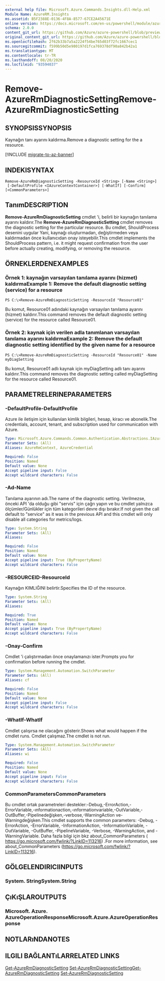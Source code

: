 ```yaml
---
external help file: Microsoft.Azure.Commands.Insights.dll-Help.xml
Module Name: AzureRM.Insights
ms.assetid: B5F2388E-0136-4F8A-8577-67CE2A45671E
online version: https://docs.microsoft.com/en-us/powershell/module/azurerm.insights/remove-azurermdiagnosticsetting
schema: 2.0.0
content_git_url: https://github.com/Azure/azure-powershell/blob/preview/src/ResourceManager/Insights/Commands.Insights/help/Remove-AzureRmDiagnosticSetting.md
original_content_git_url: https://github.com/Azure/azure-powershell/blob/preview/src/ResourceManager/Insights/Commands.Insights/help/Remove-AzureRmDiagnosticSetting.md
ms.openlocfilehash: 2f62b33b7a5a2224f54be765d03f72fc1667cec1
ms.sourcegitcommit: f599b50d5e980197d1fca769378df90a842b42a1
ms.translationtype: MT
ms.contentlocale: tr-TR
ms.lasthandoff: 08/20/2020
ms.locfileid: "93594037"
---
```

# <span data-ttu-id="567f1-101">Remove-AzureRmDiagnosticSetting</span><span class="sxs-lookup"><span data-stu-id="567f1-101">Remove-AzureRmDiagnosticSetting</span></span>

## <span data-ttu-id="567f1-102">SYNOPSIS</span><span class="sxs-lookup"><span data-stu-id="567f1-102">SYNOPSIS</span></span>
<span data-ttu-id="567f1-103">Kaynağın tanı ayarını kaldırma.</span><span class="sxs-lookup"><span data-stu-id="567f1-103">Remove a diagnostic setting for the a resource.</span></span>

[!INCLUDE [migrate-to-az-banner](../../includes/migrate-to-az-banner.md)]

## <span data-ttu-id="567f1-104">INDEKI</span><span class="sxs-lookup"><span data-stu-id="567f1-104">SYNTAX</span></span>

```
Remove-AzureRmDiagnosticSetting -ResourceId <String> [-Name <String>]
 [-DefaultProfile <IAzureContextContainer>] [-WhatIf] [-Confirm] [<CommonParameters>]
```

## <span data-ttu-id="567f1-105">Tanım</span><span class="sxs-lookup"><span data-stu-id="567f1-105">DESCRIPTION</span></span>
<span data-ttu-id="567f1-106">**Remove-AzureRmDiagnosticSetting** cmdlet 'i, belirli bir kaynağın tanılama ayarını kaldırır.</span><span class="sxs-lookup"><span data-stu-id="567f1-106">The **Remove-AzureRmDiagnosticSetting** cmdlet removes the diagnostic setting for the particular resource.</span></span>
<span data-ttu-id="567f1-107">Bu cmdlet, ShouldProcess desenini uygular Yani, kaynağı oluşturmadan, değiştirmeden veya kaldırmadan önce kullanıcıdan onay isteyebilir.</span><span class="sxs-lookup"><span data-stu-id="567f1-107">This cmdlet implements the ShouldProcess pattern, i.e. it might request confirmation from the user before actually creating, modifying, or removing the resource.</span></span>

## <span data-ttu-id="567f1-108">ÖRNEKLERDEN</span><span class="sxs-lookup"><span data-stu-id="567f1-108">EXAMPLES</span></span>

### <span data-ttu-id="567f1-109">Örnek 1: kaynağın varsayılan tanılama ayarını (hizmet) kaldırma</span><span class="sxs-lookup"><span data-stu-id="567f1-109">Example 1: Remove the default diagnostic setting (service) for a resource</span></span>
```
PS C:\>Remove-AzureRmDiagnosticSetting -ResourceId "Resource01"
```

<span data-ttu-id="567f1-110">Bu komut, Resource01 adındaki kaynağın varsayılan tanılama ayarını (hizmet) kaldırır.</span><span class="sxs-lookup"><span data-stu-id="567f1-110">This command removes the default diagnostic setting (service) for the resource called Resource01.</span></span>

### <span data-ttu-id="567f1-111">Örnek 2: kaynak için verilen adla tanımlanan varsayılan tanılama ayarını kaldırma</span><span class="sxs-lookup"><span data-stu-id="567f1-111">Example 2: Remove the default diagnostic setting identified by the given name for a resource</span></span>
```
PS C:\>Remove-AzureRmDiagnosticSetting -ResourceId "Resource01" -Name myDiagSetting
```

<span data-ttu-id="567f1-112">Bu komut, Resource01 adlı kaynak için myDiagSetting adlı tanı ayarını kaldırır.</span><span class="sxs-lookup"><span data-stu-id="567f1-112">This command removes the diagnostic setting called myDiagSetting for the resource called Resource01.</span></span>

## <span data-ttu-id="567f1-113">PARAMETRELERINE</span><span class="sxs-lookup"><span data-stu-id="567f1-113">PARAMETERS</span></span>

### <span data-ttu-id="567f1-114">-DefaultProfile</span><span class="sxs-lookup"><span data-stu-id="567f1-114">-DefaultProfile</span></span>
<span data-ttu-id="567f1-115">Azure ile iletişim için kullanılan kimlik bilgileri, hesap, kiracı ve abonelik.</span><span class="sxs-lookup"><span data-stu-id="567f1-115">The credentials, account, tenant, and subscription used for communication with Azure.</span></span>

```yaml
Type: Microsoft.Azure.Commands.Common.Authentication.Abstractions.IAzureContextContainer
Parameter Sets: (All)
Aliases: AzureRmContext, AzureCredential

Required: False
Position: Named
Default value: None
Accept pipeline input: False
Accept wildcard characters: False
```

### <span data-ttu-id="567f1-116">-Ad</span><span class="sxs-lookup"><span data-stu-id="567f1-116">-Name</span></span>
<span data-ttu-id="567f1-117">Tanılama ayarının adı.</span><span class="sxs-lookup"><span data-stu-id="567f1-117">The name of the diagnostic setting.</span></span> <span data-ttu-id="567f1-118">Verilmezse, önceki API 'da olduğu gibi "servis" için çağrı yapın ve bu cmdlet yalnızca ölçümler/Günlükler için tüm kategorileri devre dışı bırakır.</span><span class="sxs-lookup"><span data-stu-id="567f1-118">If not given the call default to "service" as it was in the previous API and this cmdlet will only disable all categories for metrics/logs.</span></span>

```yaml
Type: System.String
Parameter Sets: (All)
Aliases:

Required: False
Position: Named
Default value: None
Accept pipeline input: True (ByPropertyName)
Accept wildcard characters: False
```

### <span data-ttu-id="567f1-119">-RESOURCEID</span><span class="sxs-lookup"><span data-stu-id="567f1-119">-ResourceId</span></span>
<span data-ttu-id="567f1-120">Kaynağın KIMLIĞINI belirtir.</span><span class="sxs-lookup"><span data-stu-id="567f1-120">Specifies the ID of the resource.</span></span>

```yaml
Type: System.String
Parameter Sets: (All)
Aliases:

Required: True
Position: Named
Default value: None
Accept pipeline input: True (ByPropertyName)
Accept wildcard characters: False
```

### <span data-ttu-id="567f1-121">-Onay</span><span class="sxs-lookup"><span data-stu-id="567f1-121">-Confirm</span></span>
<span data-ttu-id="567f1-122">Cmdlet 'i çalıştırmadan önce onaylamanızı ister.</span><span class="sxs-lookup"><span data-stu-id="567f1-122">Prompts you for confirmation before running the cmdlet.</span></span>

```yaml
Type: System.Management.Automation.SwitchParameter
Parameter Sets: (All)
Aliases: cf

Required: False
Position: Named
Default value: None
Accept pipeline input: False
Accept wildcard characters: False
```

### <span data-ttu-id="567f1-123">-WhatIf</span><span class="sxs-lookup"><span data-stu-id="567f1-123">-WhatIf</span></span>
<span data-ttu-id="567f1-124">Cmdlet çalışırsa ne olacağını gösterir.</span><span class="sxs-lookup"><span data-stu-id="567f1-124">Shows what would happen if the cmdlet runs.</span></span> <span data-ttu-id="567f1-125">Cmdlet çalışmaz.</span><span class="sxs-lookup"><span data-stu-id="567f1-125">The cmdlet is not run.</span></span>

```yaml
Type: System.Management.Automation.SwitchParameter
Parameter Sets: (All)
Aliases: wi

Required: False
Position: Named
Default value: None
Accept pipeline input: False
Accept wildcard characters: False
```

### <span data-ttu-id="567f1-126">CommonParameters</span><span class="sxs-lookup"><span data-stu-id="567f1-126">CommonParameters</span></span>
<span data-ttu-id="567f1-127">Bu cmdlet ortak parametreleri destekler:-Debug,-ErrorAction,-ErrorVariable,-ınformationaction,-ınformationvariable,-OutVariable,-OutBuffer,-Pipelinedeğişken,-verbose,-WarningAction ve-Warningdeğişken.</span><span class="sxs-lookup"><span data-stu-id="567f1-127">This cmdlet supports the common parameters: -Debug, -ErrorAction, -ErrorVariable, -InformationAction, -InformationVariable, -OutVariable, -OutBuffer, -PipelineVariable, -Verbose, -WarningAction, and -WarningVariable.</span></span> <span data-ttu-id="567f1-128">Daha fazla bilgi için bkz about_CommonParameters ( https://go.microsoft.com/fwlink/?LinkID=113216) .</span><span class="sxs-lookup"><span data-stu-id="567f1-128">For more information, see about_CommonParameters (https://go.microsoft.com/fwlink/?LinkID=113216).</span></span>

## <span data-ttu-id="567f1-129">GÖLGELENDIRICI</span><span class="sxs-lookup"><span data-stu-id="567f1-129">INPUTS</span></span>

### <span data-ttu-id="567f1-130">System. String</span><span class="sxs-lookup"><span data-stu-id="567f1-130">System.String</span></span>

## <span data-ttu-id="567f1-131">ÇıKıŞLAR</span><span class="sxs-lookup"><span data-stu-id="567f1-131">OUTPUTS</span></span>

### <span data-ttu-id="567f1-132">Microsoft. Azure. AzureOperationResponse</span><span class="sxs-lookup"><span data-stu-id="567f1-132">Microsoft.Azure.AzureOperationResponse</span></span>

## <span data-ttu-id="567f1-133">NOTLARıNDA</span><span class="sxs-lookup"><span data-stu-id="567f1-133">NOTES</span></span>

## <span data-ttu-id="567f1-134">ILGILI BAĞLANTıLAR</span><span class="sxs-lookup"><span data-stu-id="567f1-134">RELATED LINKS</span></span>

<span data-ttu-id="567f1-135">[Get-AzureRmDiagnosticSetting](./Get-AzureRmDiagnosticSetting.md) 
 [Set-AzureRmDiagnosticSetting](./Set-AzureRmDiagnosticSetting.md)</span><span class="sxs-lookup"><span data-stu-id="567f1-135">[Get-AzureRmDiagnosticSetting](./Get-AzureRmDiagnosticSetting.md)
[Set-AzureRmDiagnosticSetting](./Set-AzureRmDiagnosticSetting.md)</span></span>
